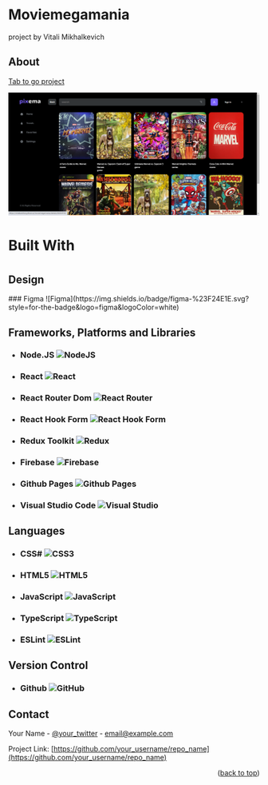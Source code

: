 # Moviemegamania

project by Vitali Mikhalkevich

## About

<a href="https://vitalkamihal.github.io/moviemegamania/">Tab to go project</a>

![Product Moviemegamania](./readme/appImg.png)

# Built With

#

## Design

<div display: "flex",  align-items: "center"> ### Figma ![Figma](https://img.shields.io/badge/figma-%23F24E1E.svg?style=for-the-badge&logo=figma&logoColor=white)</div>

## Frameworks, Platforms and Libraries

- ### Node.JS ![NodeJS](https://img.shields.io/badge/node.js-6DA55F?style=for-the-badge&logo=node.js&logoColor=white)

- ### React ![React](https://img.shields.io/badge/react-%2320232a.svg?style=for-the-badge&logo=react&logoColor=%2361DAFB)

- ### React Router Dom ![React Router](https://img.shields.io/badge/React_Router-CA4245?style=for-the-badge&logo=react-router&logoColor=white)

- ### React Hook Form ![React Hook Form](https://img.shields.io/badge/React%20Hook%20Form-%23EC5990.svg?style=for-the-badge&logo=reacthookform&logoColor=white)

- ### Redux Toolkit ![Redux](https://img.shields.io/badge/redux-%23593d88.svg?style=for-the-badge&logo=redux&logoColor=white)

- ### Firebase ![Firebase](https://img.shields.io/badge/firebase-%23039BE5.svg?style=for-the-badge&logo=firebase)

- ### Github Pages ![Github Pages](https://img.shields.io/badge/github%20pages-121013?style=for-the-badge&logo=github&logoColor=white)

- ### Visual Studio Code ![Visual Studio](https://img.shields.io/badge/Visual%20Studio-5C2D91.svg?style=for-the-badge&logo=visual-studio&logoColor=white)

## Languages

- ### CSS# ![CSS3](https://img.shields.io/badge/css3-%231572B6.svg?style=for-the-badge&logo=css3&logoColor=white)

- ### HTML5 ![HTML5](https://img.shields.io/badge/html5-%23E34F26.svg?style=for-the-badge&logo=html5&logoColor=white)

- ### JavaScript ![JavaScript](https://img.shields.io/badge/javascript-%23323330.svg?style=for-the-badge&logo=javascript&logoColor=%23F7DF1E)

- ### TypeScript ![TypeScript](https://img.shields.io/badge/typescript-%23007ACC.svg?style=for-the-badge&logo=typescript&logoColor=white)

- ### ESLint ![ESLint](https://img.shields.io/badge/ESLint-4B3263?style=for-the-badge&logo=eslint&logoColor=white)

## Version Control

- ### Github ![GitHub](https://img.shields.io/badge/github-%23121011.svg?style=for-the-badge&logo=github&logoColor=white)

## Contact

Your Name - [@your_twitter](https://twitter.com/your_username) - email@example.com

Project Link: [https://github.com/your_username/repo_name](https://github.com/your_username/repo_name)

<p align="right">(<a href="#readme-top">back to top</a>)</p>
